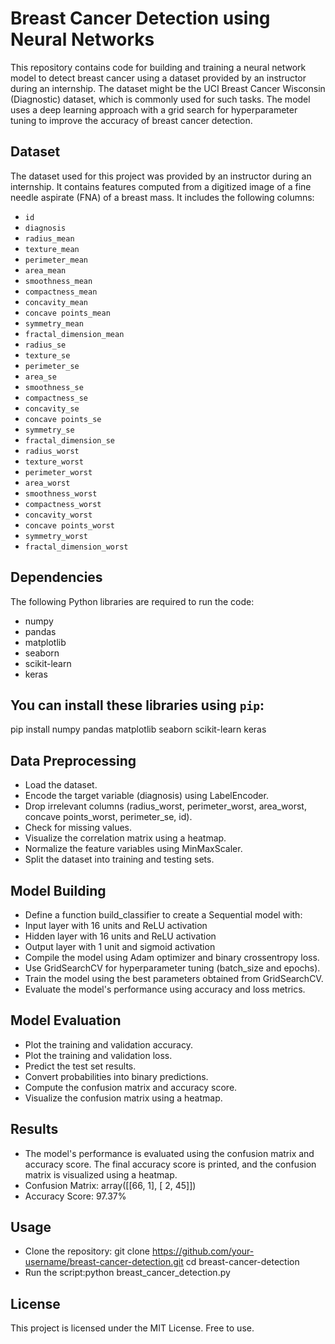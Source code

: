 # Breast Cancer Detection using Neural Networks

This repository contains code for building and training a neural network model to detect breast cancer using a dataset provided by an instructor during an internship. The dataset might be the UCI Breast Cancer Wisconsin (Diagnostic) dataset, which is commonly used for such tasks. The model uses a deep learning approach with a grid search for hyperparameter tuning to improve the accuracy of breast cancer detection.

## Dataset

The dataset used for this project was provided by an instructor during an internship. It contains features computed from a digitized image of a fine needle aspirate (FNA) of a breast mass. It includes the following columns:

- `id`
- `diagnosis`
- `radius_mean`
- `texture_mean`
- `perimeter_mean`
- `area_mean`
- `smoothness_mean`
- `compactness_mean`
- `concavity_mean`
- `concave points_mean`
- `symmetry_mean`
- `fractal_dimension_mean`
- `radius_se`
- `texture_se`
- `perimeter_se`
- `area_se`
- `smoothness_se`
- `compactness_se`
- `concavity_se`
- `concave points_se`
- `symmetry_se`
- `fractal_dimension_se`
- `radius_worst`
- `texture_worst`
- `perimeter_worst`
- `area_worst`
- `smoothness_worst`
- `compactness_worst`
- `concavity_worst`
- `concave points_worst`
- `symmetry_worst`
- `fractal_dimension_worst`

## Dependencies

The following Python libraries are required to run the code:

- numpy
- pandas
- matplotlib
- seaborn
- scikit-learn
- keras

## You can install these libraries using `pip`:

pip install numpy pandas matplotlib seaborn scikit-learn keras


## Data Preprocessing

- Load the dataset.
- Encode the target variable (diagnosis) using LabelEncoder.
- Drop irrelevant columns (radius_worst, perimeter_worst, area_worst, concave points_worst, perimeter_se, id).
- Check for missing values.
- Visualize the correlation matrix using a heatmap.
- Normalize the feature variables using MinMaxScaler.
- Split the dataset into training and testing sets.

## Model Building

- Define a function build_classifier to create a Sequential model with:
- Input layer with 16 units and ReLU activation
- Hidden layer with 16 units and ReLU activation
- Output layer with 1 unit and sigmoid activation
- Compile the model using Adam optimizer and binary crossentropy loss.
- Use GridSearchCV for hyperparameter tuning (batch_size and epochs).
- Train the model using the best parameters obtained from GridSearchCV.
- Evaluate the model's performance using accuracy and loss metrics.

## Model Evaluation

- Plot the training and validation accuracy.
- Plot the training and validation loss.
- Predict the test set results.
- Convert probabilities into binary predictions.
- Compute the confusion matrix and accuracy score.
- Visualize the confusion matrix using a heatmap.

## Results
- The model's performance is evaluated using the confusion matrix and accuracy score. The final accuracy score is printed, and the confusion matrix is visualized using a heatmap.
- Confusion Matrix:
array([[66,  1],
       [ 2, 45]])
- Accuracy Score: 97.37%

## Usage

- Clone the repository: 
git clone https://github.com/your-username/breast-cancer-detection.git
cd breast-cancer-detection
- Run the script:python breast_cancer_detection.py

## License
This project is licensed under the MIT License. Free to use.

